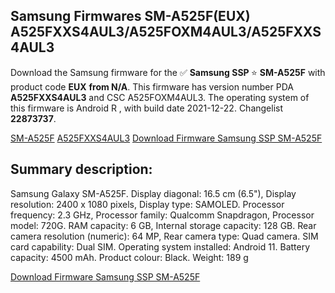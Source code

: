 <h2>Samsung Firmwares SM-A525F(EUX) A525FXXS4AUL3/A525FOXM4AUL3/A525FXXS4AUL3</h2>
Download the Samsung firmware for the ✅ <strong>Samsung SSP </strong> ⭐ <strong>SM-A525F</strong> with product code <strong>EUX</strong> <strong> from N/A</strong>. This firmware has version number PDA <strong>A525FXXS4AUL3</strong> and CSC A525FOXM4AUL3. The operating system of this firmware is Android R , with build date 2021-12-22. Changelist <strong>22873737</strong>.

[SM-A525F](https://samfirm.shop/samsung/model/SM-A525F)
[A525FXXS4AUL3](https://samfirm.shop/samsung/pda/A525FXXS4AUL3)
[Download Firmware Samsung SSP SM-A525F](https://samfirm.shop/samsung/firmware/484764)
<h2>Summary description:</h2>
<p>Samsung Galaxy SM-A525F. Display diagonal: 16.5 cm (6.5"), Display resolution: 2400 x 1080 pixels, Display type: SAMOLED. Processor frequency: 2.3 GHz, Processor family: Qualcomm Snapdragon, Processor model: 720G. RAM capacity: 6 GB, Internal storage capacity: 128 GB. Rear camera resolution (numeric): 64 MP, Rear camera type: Quad camera. SIM card capability: Dual SIM. Operating system installed: Android 11. Battery capacity: 4500 mAh. Product colour: Black. Weight: 189 g</p>


[Download Firmware Samsung SSP SM-A525F](https://samfirm.shop/samsung/firmware/484764)
